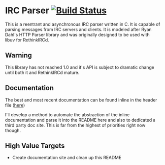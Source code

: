 IRC Parser  [![Build Status](https://travis-ci.org/TheAomx/irc-parser.svg?branch=master)](http://travis-ci.org/TheAomx/irc-parser)
==========
This is a reentrant and asynchronous IRC parser written in C. It is capable of
parsing messages from IRC servers and clients. It is modeled after Ryan Dahl's
HTTP Parser library and was originally designed to be used with libuv for
RethinkIRCd.

Warning
-----
This library has not reached 1.0 and it's API is subject to dramatic change
until both it and RethinkIRCd mature.


Documentation
-------------
The best and most recent documentation can be found inline in the header file
([here](https://github.com/TheAomx/irc-parser/blob/master/irc_parser.h))

I'll develop a method to automate the abstraction of the inline documentation
and parse it into the README here and also to dedicated a third party doc site.
This is far from the highest of priorities right now though.

High Value Targets
------------------
 * Create documentation site and clean up this README
